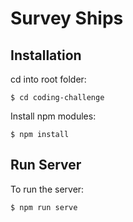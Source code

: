 # Survey Ships

## Installation

cd into root folder:

```
$ cd coding-challenge
```

Install npm modules:

```
$ npm install
```

## Run Server

To run the server:

```
$ npm run serve
```